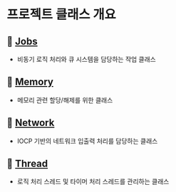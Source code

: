 
# 프로젝트 클래스 개요   

## 📂 [Jobs](./Jobs)   
- 비동기 로직 처리와 큐 시스템을 담당하는 작업 클래스   

## 📂 [Memory](./Memory)   
- 메모리 관련 할당/해제를 위한 클래스

## 📂 [Network](./Network)   
- IOCP 기반의 네트워크 입출력 처리를 담당하는 클래스   

## 📂 [Thread](./Thread)   
- 로직 처리 스레드 및 타이머 처리 스레드를 관리하는 클래스   
